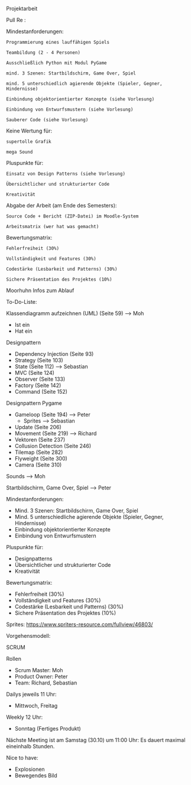 Projektarbeit

Pull Re : 

Mindestanforderungen:

    Programmierung eines lauffähigen Spiels

    Teambildung (2 - 4 Personen)

    Ausschließlich Python mit Modul PyGame

    mind. 3 Szenen: Startbildschirm, Game Over, Spiel

    mind. 5 unterschiedlich agierende Objekte (Spieler, Gegner, Hindernisse)

    Einbindung objektorientierter Konzepte (siehe Vorlesung)

    Einbindung von Entwurfsmustern (siehe Vorlesung)

    Sauberer Code (siehe Vorlesung)


Keine Wertung für:

    supertolle Grafik

    mega Sound 

Pluspunkte für:

    Einsatz von Design Patterns (siehe Vorlesung)

    Übersichtlicher und strukturierter Code

    Kreativität


Abgabe der Arbeit (am Ende des Semesters):

    Source Code + Bericht (ZIP-Datei) im Moodle-System

    Arbeitsmatrix (wer hat was gemacht)


Bewertungsmatrix:

    Fehlerfreiheit (30%)

    Vollständigkeit und Features (30%)

    Codestärke (Lesbarkeit und Patterns) (30%)

    Sichere Präsentation des Projektes (10%)



Moorhuhn Infos zum Ablauf


To-Do-Liste:

Klassendiagramm aufzeichnen (UML) (Seite 59) --> Moh

- Ist ein
- Hat ein

Designpattern

- Dependency Injection (Seite 93)
- Strategy (Seite 103)
- State (Seite 112) --> Sebastian
- MVC (Seite 124)
- Observer (Seite 133)
- Factory (Seite 142)
- Command (Seite 152)

Designpattern Pygame

- Gameloop (Seite 194) --> Peter
    - Sprites --> Sebastian
- Update (Seite 206)
- Movement (Seite 219) --> Richard
- Vektoren (Seite 237)
- Collusion Detection (Seite 246)
- Tilemap (Seite 282)
- Flyweight (Seite 300)
- Camera (Seite 310)

Sounds --> Moh

Startbildschirm, Game Over, Spiel --> Peter


Mindestanforderungen:
-	Mind. 3 Szenen: Startbildschirm, Game Over, Spiel
-	Mind. 5 unterschiedliche agierende Objekte (Spieler, Gegner, Hindernisse)
-	Einbindung objektorientierter Konzepte
-	Einbindung von Entwurfsmustern


Pluspunkte für:
-	Designpatterns
-	Übersichtlicher und strukturierter Code
-	Kreativität


Bewertungsmatrix:
-	Fehlerfreiheit (30%)
-	Vollständigkeit und Features (30%)
-	Codestärke (Lesbarkeit und Patterns) (30%)
-	Sichere Präsentation des Projektes (10%)


Sprites:
https://www.spriters-resource.com/fullview/46803/ 


Vorgehensmodell:

SCRUM

Rollen
-	Scrum Master: Moh
-	Product Owner: Peter
-	Team: Richard, Sebastian

Dailys jeweils 11 Uhr:
-	Mittwoch, Freitag 

Weekly 12 Uhr:
-	Sonntag (Fertiges Produkt)

Nächste Meeting ist am Samstag (30.10) um 11:00 Uhr:
Es dauert maximal eineinhalb Stunden.


Nice to have:

-   Explosionen
-   Bewegendes Bild